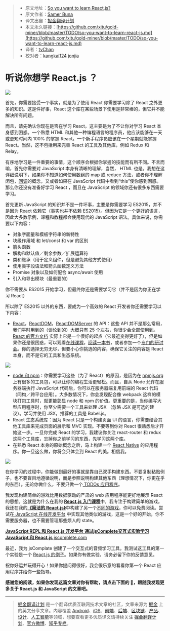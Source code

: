 > * 原文地址：[So you want to learn React.js?](https://edgecoders.com/so-you-want-to-learn-react-js-a78801d3cd4d)
> * 原文作者：[Samer Buna](https://edgecoders.com/@samerbuna?source=post_header_lockup)
> * 译文出自：[掘金翻译计划](https://github.com/xitu/gold-miner)
> * 本文永久链接：[https://github.com/xitu/gold-miner/blob/master/TODO/so-you-want-to-learn-react-js.md](https://github.com/xitu/gold-miner/blob/master/TODO/so-you-want-to-learn-react-js.md)
> * 译者：[tvChan](https://github.com/tvChan)
> * 校对者：[kangkai124](https://github.com/kangkai124) [jonjia](https://github.com/jonjia)

# 听说你想学 React.js ？

![](https://cdn-images-1.medium.com/max/2000/1*Wz7GxmF1-xFe5zvNTHETxQ.png)

首先，你需要接受一个事实，就是为了使用 React 你需要学习除了 React 之外更多的知识。这是件好事，React 这个库在某些场景下使用是非常棒的，但它并不能解决所有问题。

而且，请先确认你现在是否在学习 React，这主要是为了不让你对学习 React 本身感到困惑。一个熟悉 HTML 和其他一种编程语言的程序员，他应该能够在一天或更短时间内 100% 的掌握 React。一个新手程序员应该在一个星期就能掌握 React。当然，这不包括用来完善 React 的工具及其他库，例如 Redux 和 Relay。

有序地学习是一件重要的事情，这个顺序会根据你掌握的技能而有所不同。不言而喻，首先你需要对 JavaScript 本身有清晰的理解，当然， HTML 也是。我想在这详细说明下，如果你不知道如何使用数组的 map 或 reduce 方法，或者你不理解闭包，[回调](https://edgecoders.com/asynchronous-programming-as-seen-at-starbucks-fc242cf16aa#.wb5c6opp7)的概念，又或者如果在 JavaScript 代码中看到“this”使你感到困惑。那么你还没有准备好学习 React ，而且在 JavaScript 的领域你还有很多东西需要学习。

首先更新 JavaScript 的知识并不是一件坏事，主要是你需要学习 ES2015，并不是因为 React 依赖它（事实也并不依赖 ES2015）。但因为它是一个更好的语言，因此大多数示例，课程和教程都会使用现代的 JavaScript 语法。具体来说，你需要以下内容：

* 对象字面量和模板字符串的新特性
* 块级作用域 和 let/const 和 var 的区别
* 箭头函数
* 解构和默认值／剩余参数／扩展运算符
* 类和继承（用于定义组件，但是避免其他方式使用）
* 使用类字段语法和箭头函数定义方法
* Promise 对象以及如何配合 async/await 使用
* 引入和导出模块（最重要的）

你不需要从 ES2015 开始学习，但最终你还是需要学习它（并不是因为你正在学习 React）

所以除了 ES2015 以外的东西，要成为一个高效的 React 开发者你还需要学习以下内容：

* [React](https://facebook.github.io/react/docs/react-api.html)，[ReactDOM](https://facebook.github.io/react/docs/react-dom.html)，[ReactDOMServer](https://facebook.github.io/react/docs/react-dom-server.html) 的 API：这些 API 并不是那么常用，我们平时用到的（谈论到的）大概只有 25 个左右，你很少会全部使用到。[React 的官方文档](https://facebook.github.io/react/docs/hello-world.html) 实际上它是一个很好的起点（它最近变得更好了），但是如果你还是很困惑，可以观看[在线课程](https://www.pluralsight.com/search?q=buna&categories=all)，[阅读一本书](https://www.syncfusion.com/resources/techportal/details/ebooks/Reactjs_Succinctly)，或者参加一个[专门的研讨会](https://jscomplete.com/)。你的选择无穷无尽，但要小心你挑选的内容，确保它关注的内容是 React 本身，而不是它的工具和生态系统。

![](https://ws1.sinaimg.cn/large/006LnBnPgy1fm8n5p37jwj30lc0ozn3w.jpg)

* [node 和 npm](https://www.pluralsight.com/courses/nodejs-advanced)：你需要学习这些（为了 React）的原因，是因为在 [npmjs.org](http://npmjs.org/) 上有很多的工具包，可以让你的编程生活更轻松。而且，自从 Node 允许在服务器端执行 JavaScript 代码后，你可以在服务器端复用前端的 React 代码（同构／跨平台应用）。大多数情况下，你会发现配合像 webpack 这样的模块打包工具时，就更能彰显 node 和 npm 的价值。更重要的是，当你编写大型应用程序时，你至少需要一个工具来处理 JSX （忽略 JSX 是可选的建议）。学习并使用 JSX，推荐的工具是 Babel.js。
* React 生态系统库：因为 React 只是一个构建页面 UI 的语言，你需要结合其他工具库来完成页面的展示和 MVC 实现。不要等到你对 React 很熟悉后才开始这一步。一旦你完成 React 的学习，我建议你关注 react-router 和 redux 这两个工具库，忘掉你之前学习的东西，先学习这两个库。
* 在熟悉 React 本身的原始概念之后，马上构建一个 [React Native](https://facebook.github.io/react-native/) 的应用程序。你一旦这么做，你将会只体会到 React 的美。相信我。

![](https://ws1.sinaimg.cn/large/006LnBnPgy1fm8n5op3eqj30lf088t9l.jpg)

在你学习的过程中，你能做到最好的事就是靠自己双手构建东西。不要复制粘贴例子，也不要盲目地遵循说明，而是参照说明构建其他东西（理想情况下，你更在乎的东西）。无论你做什么，不要只做一个[ TODOs 应用程序](https://hackernoon.com/a-react-todos-example-explained-6df53cdebed1)。

我发现构建简单的游戏比用数据驱动的严肃的 web 应用程序能更好地展示 React 的思想。这就是为什么在我的 [**React.js 入门课程**](https://www.pluralsight.com/courses/react-js-getting-started)中，我专注于构建简单的游戏。我还在我的[**《简洁的 React.js》**](https://www.syncfusion.com/resources/techportal/details/ebooks/Reactjs_Succinctly)中构建了另一个[不同的游戏](http://jscomplete.com/react-examples/memory-grid-game/)，你可以免费阅读。尝试在[ JavaScript 在线开发平台](https://jscomplete.com/repl) 中实现其他类似的游戏，这是一个好的开始，你不需要服务器，也不需要管理那些烦人的 state。

[ **JavaScript REPL 和 React.js 开发平台**
**通过jsComplete交互式实验学习 JavaScript 和 React.js** jscomplete.com](https://jscomplete.com/repl)

最近，我为 jsComplate 创建了一个交互式的音频学习工具。我测试这工具的第一个实验是一个 [React.js 的例子](http://jscomplete.com/interactive-learning-demo/)。如果你有做实验，请务必留下你的反馈意见。

祝你好运并玩得开心！如果你提问得很好，我会很乐意的看看你第一个 React 应用程序并给你一些指导。

**感谢您的阅读，如果你发现这篇文章对你有帮助，请点击下面的 💚，跟随我发现更多关于 React.js 和 JavaScript 的文章吧。**


---

> [掘金翻译计划](https://github.com/xitu/gold-miner) 是一个翻译优质互联网技术文章的社区，文章来源为 [掘金](https://juejin.im) 上的英文分享文章。内容覆盖 [Android](https://github.com/xitu/gold-miner#android)、[iOS](https://github.com/xitu/gold-miner#ios)、[前端](https://github.com/xitu/gold-miner#前端)、[后端](https://github.com/xitu/gold-miner#后端)、[区块链](https://github.com/xitu/gold-miner#区块链)、[产品](https://github.com/xitu/gold-miner#产品)、[设计](https://github.com/xitu/gold-miner#设计)、[人工智能](https://github.com/xitu/gold-miner#人工智能)等领域，想要查看更多优质译文请持续关注 [掘金翻译计划](https://github.com/xitu/gold-miner)、[官方微博](http://weibo.com/juejinfanyi)、[知乎专栏](https://zhuanlan.zhihu.com/juejinfanyi)。
